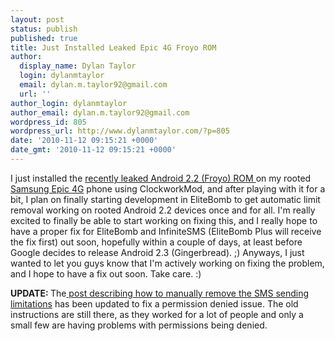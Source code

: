 ```yaml
---
layout: post
status: publish
published: true
title: Just Installed Leaked Epic 4G Froyo ROM
author:
  display_name: Dylan Taylor
  login: dylanmtaylor
  email: dylan.m.taylor92@gmail.com
  url: ''
author_login: dylanmtaylor
author_email: dylan.m.taylor92@gmail.com
wordpress_id: 805
wordpress_url: http://www.dylanmtaylor.com/?p=805
date: '2010-11-12 09:15:21 +0000'
date_gmt: '2010-11-12 09:15:21 +0000'
---
```

<p>I just installed the <a href="http://forum.xda-developers.com/showthread.php?t=836111">recently leaked Android 2.2 (Froyo) ROM </a>on my rooted <a class="zem_slink" title="Samsung i9000 Galaxy S" rel="wikipedia" href="http://en.wikipedia.org/wiki/Samsung_i9000_Galaxy_S">Samsung Epic 4G</a> phone using ClockworkMod, and after playing with it for a bit, I plan on finally starting development in EliteBomb to get automatic limit removal working on rooted Android 2.2 devices once and for all. I'm really excited to finally be able to start working on fixing this, and I really hope to have a proper fix for EliteBomb and InfiniteSMS (EliteBomb Plus will receive the fix first) out soon, hopefully within a couple of days, at least before Google decides to release Android 2.3 (Gingerbread). ;) Anyways, I just wanted to let you guys know that I'm actively working on fixing the problem, and I hope to have a fix out soon. Take care. :)</p>
<p><strong>UPDATE: </strong>The<a href="http://www.dylanmtaylor.com/2010/10/19/closer-to-a-proper-froyo-limit-removal-fix/"> post describing how to manually remove the SMS sending limitations</a> has been updated to fix a permission denied issue. The old instructions are still there, as they worked for a lot of people and only a small few are having problems with permissions being denied.</p>
